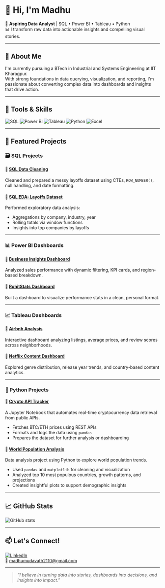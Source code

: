 # 👋 Hi, I'm Madhu

🎯 **Aspiring Data Analyst** | SQL • Power BI • Tableau • Python  
📊 I transform raw data into actionable insights and compelling visual stories.

---

## 🧠 About Me

I'm currently pursuing a BTech in Industrial and Systems Engineering at IIT Kharagpur.  
With strong foundations in data querying, visualization, and reporting, I'm passionate about converting complex data into dashboards and insights that drive action.

---

## 🧰 Tools & Skills

![SQL](https://img.shields.io/badge/-SQL-3776AB?style=flat&logo=postgresql&logoColor=white)
![Power BI](https://img.shields.io/badge/-PowerBI-F2C811?style=flat&logo=powerbi&logoColor=black)
![Tableau](https://img.shields.io/badge/-Tableau-E97627?style=flat&logo=tableau&logoColor=white)
![Python](https://img.shields.io/badge/-Python-3776AB?style=flat&logo=python&logoColor=yellow)
![Excel](https://img.shields.io/badge/-Excel-217346?style=flat&logo=microsoft-excel&logoColor=white)

---

## 📂 Featured Projects

### 🗃 SQL Projects

#### 📌 [SQL Data Cleaning](https://github.com/Madhu843/sql-data-cleaning)
Cleaned and prepared a messy layoffs dataset using CTEs, `ROW_NUMBER()`, null handling, and date formatting.

#### 📌 [SQL EDA: Layoffs Dataset](https://github.com/Madhu843/sql-eda-layoffs)
Performed exploratory data analysis:
- Aggregations by company, industry, year
- Rolling totals via window functions
- Insights into top companies by layoffs

---

### 📊 Power BI Dashboards

#### 📌 [Business Insights Dashboard](https://github.com/Madhu843/powerbi-full-project)
Analyzed sales performance with dynamic filtering, KPI cards, and region-based breakdown.

#### 📌 [RohitStats Dashboard](https://github.com/Madhu843/powerbi-rohitstats)
Built a dashboard to visualize performance stats in a clean, personal format.

---

### 📈 Tableau Dashboards

#### 📌 [Airbnb Analysis](https://public.tableau.com/views/AirBnBFullProject_17469804651770/Dashboard1)
Interactive dashboard analyzing listings, average prices, and review scores across neighborhoods.

#### 📌 [Netflix Content Dashboard](https://public.tableau.com/views/NetflixAnalysis_17482500552130/Dashboard1)
Explored genre distribution, release year trends, and country-based content analytics.

---

### 🐍 Python Projects

#### 📌 [Crypto API Tracker](https://github.com/Madhu843/crypto-api-tracker)
A Jupyter Notebook that automates real-time cryptocurrency data retrieval from public APIs.  
- Fetches BTC/ETH prices using REST APIs  
- Formats and logs the data using `pandas`  
- Prepares the dataset for further analysis or dashboarding

#### 📌 [World Population Analysis](https://github.com/Madhu843/world-population-analysis)
Data analysis project using Python to explore world population trends.  
- Used `pandas` and `matplotlib` for cleaning and visualization  
- Analyzed top 10 most populous countries, growth patterns, and projections  
- Created insightful plots to support demographic insights

---

## 📈 GitHub Stats

![GitHub stats](https://github-readme-stats.vercel.app/api?username=Madhu843&show_icons=true&theme=tokyonight)

---

## 📫 Let's Connect!

[![LinkedIn](https://img.shields.io/badge/LinkedIn-blue?logo=linkedin&logoColor=white)](https://www.linkedin.com/in/mudavath-madhu-6b7718284)  
📧 madhumudavath2110@gmail.com

---

> _“I believe in turning data into stories, dashboards into decisions, and insights into impact.”_


